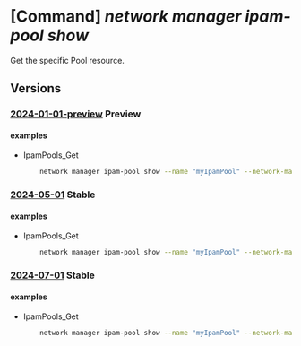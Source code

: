# [Command] _network manager ipam-pool show_

Get the specific Pool resource.

## Versions

### [2024-01-01-preview](/Resources/mgmt-plane/L3N1YnNjcmlwdGlvbnMve30vcmVzb3VyY2Vncm91cHMve30vcHJvdmlkZXJzL21pY3Jvc29mdC5uZXR3b3JrL25ldHdvcmttYW5hZ2Vycy97fS9pcGFtcG9vbHMve30=/2024-01-01-preview.xml) **Preview**

<!-- mgmt-plane /subscriptions/{}/resourcegroups/{}/providers/microsoft.network/networkmanagers/{}/ipampools/{} 2024-01-01-preview -->

#### examples

- IpamPools_Get
    ```bash
        network manager ipam-pool show --name "myIpamPool" --network-manager-name "myAVNM" --resource-group "myAVNMResourceGroup" --subscription "00000000-0000-0000-0000-000000000000"
    ```

### [2024-05-01](/Resources/mgmt-plane/L3N1YnNjcmlwdGlvbnMve30vcmVzb3VyY2Vncm91cHMve30vcHJvdmlkZXJzL21pY3Jvc29mdC5uZXR3b3JrL25ldHdvcmttYW5hZ2Vycy97fS9pcGFtcG9vbHMve30=/2024-05-01.xml) **Stable**

<!-- mgmt-plane /subscriptions/{}/resourcegroups/{}/providers/microsoft.network/networkmanagers/{}/ipampools/{} 2024-05-01 -->

#### examples

- IpamPools_Get
    ```bash
        network manager ipam-pool show --name "myIpamPool" --network-manager-name "myAVNM" --resource-group "myAVNMResourceGroup" --subscription "00000000-0000-0000-0000-000000000000"
    ```

### [2024-07-01](/Resources/mgmt-plane/L3N1YnNjcmlwdGlvbnMve30vcmVzb3VyY2Vncm91cHMve30vcHJvdmlkZXJzL21pY3Jvc29mdC5uZXR3b3JrL25ldHdvcmttYW5hZ2Vycy97fS9pcGFtcG9vbHMve30=/2024-07-01.xml) **Stable**

<!-- mgmt-plane /subscriptions/{}/resourcegroups/{}/providers/microsoft.network/networkmanagers/{}/ipampools/{} 2024-07-01 -->

#### examples

- IpamPools_Get
    ```bash
        network manager ipam-pool show --name "myIpamPool" --network-manager-name "myAVNM" --resource-group "myAVNMResourceGroup" --subscription "00000000-0000-0000-0000-000000000000"
    ```
